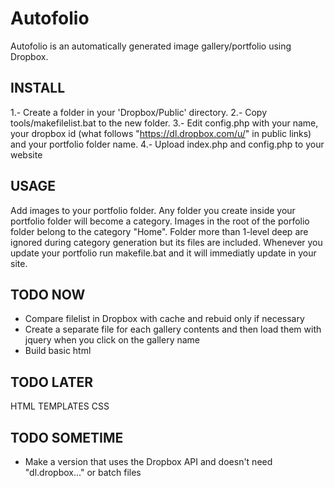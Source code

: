 Autofolio
=========

Autofolio is an automatically generated image gallery/portfolio using Dropbox. 

INSTALL
-------
1.- Create a folder in your 'Dropbox/Public' directory.
2.- Copy tools/makefilelist.bat to the new folder.
3.- Edit config.php with your name, your dropbox id (what follows "https://dl.dropbox.com/u/" in public links) and your portfolio folder name.
4.- Upload index.php and config.php to your website

USAGE
-----
Add images to your portfolio folder. Any folder you create inside your portfolio folder will become a category. Images in the root of the porfolio folder belong to the category "Home". Folder more than 1-level deep are ignored during category generation but its files are included.
Whenever you update your portfolio run makefile.bat and it will immediatly update in your site.


TODO NOW
--------

- Compare filelist in Dropbox with cache and rebuid only if necessary
- Create a separate file for each gallery contents and then load them with jquery when you click on the gallery name
- Build basic html

TODO LATER
----------

HTML TEMPLATES
CSS

TODO SOMETIME
-------------

- Make a version that uses the Dropbox API and doesn't need "dl.dropbox..." or batch files